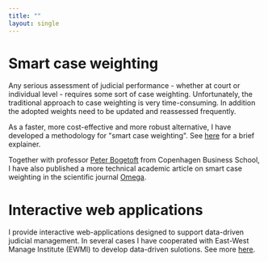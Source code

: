 ```yaml
---
title: ""
layout: single
---
```


# Smart case weighting
Any serious assessment of judicial performance - whether at court or individual level - requires some sort of case weighting. Unfortunately, the traditional approach to case weighting is very time-consuming. In addition the adopted weights need to be updated and reassessed frequently. 

As a faster, more cost-effective and more robust alternative, I have developed a methodology for "smart case weighting". See [here](https://bookdown.org/connect/#/apps/3320/access) for a brief explainer. 

Together with professor [Peter Bogetoft](https://research.cbs.dk/en/persons/peter-bogetoft) from Copenhagen Business School, I have also published a more technical academic article on smart case weighting in the scientific journal [Omega](https://www.sciencedirect.com/science/article/abs/pii/S0305048320307295).



# Interactive web applications
 I provide interactive web-applications designed to support data-driven judicial management. In several cases I have cooperated with East-West Manage Institute (EWMI) to develop data-driven sulotions. See more [here](https://ewmi.org/News/PROLOGApr2020).
 